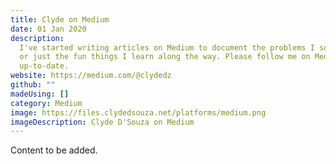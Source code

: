 ```yaml
---
title: Clyde on Medium
date: 01 Jan 2020
description:
  I've started writing articles on Medium to document the problems I solve,
  or just the fun things I learn along the way. Please follow me on Medium to stay
  up-to-date.
website: https://medium.com/@clydedz
github: ""
madeUsing: []
category: Medium
image: https://files.clydedsouza.net/platforms/medium.png
imageDescription: Clyde D'Souza on Medium
---
```


Content to be added.
